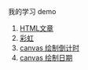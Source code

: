 我的学习 demo

1. [HTML文章](https://astak16.github.io/study-demo/html-demo/index.html)
2. [彩虹](https://astak16.github.io/study-demo/rainbow/)
3. [canvas 绘制倒计时](https://astak16.github.io/study-demo/countdown/)
4. [canvas 绘制日期](https://astak16.github.io/study-demo/date/)
